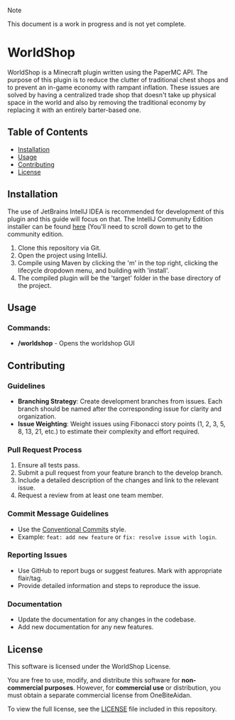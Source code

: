 
> [!NOTE]
> This document is a work in progress and is not yet complete.

# WorldShop

WorldShop is a Minecraft plugin written using the PaperMC API. The purpose of this plugin is to reduce the clutter of traditional chest shops and to prevent an in-game economy with rampant inflation. These issues are solved by having a centralized trade shop that doesn't take up physical space in the world and also by removing the traditional economy by replacing it with an entirely barter-based one.

## Table of Contents

- [Installation](#installation)
- [Usage](#usage)
- [Contributing](#contributing)
- [License](#license)

## Installation

The use of JetBrains IntellJ IDEA is recommended for development of this plugin and this guide will focus on that. The IntelliJ Community Edition installer can be found [here](https://www.jetbrains.com/idea/download/) (You'll need to scroll down to get to the community edition. 

1. Clone this repository via Git.
2. Open the project using IntelliJ.
3. Compile using Maven by clicking the 'm' in the top right, clicking the lifecycle dropdown menu, and building with 'install'.
4. The compiled plugin will be the 'target' folder in the base directory of the project.

## Usage

### Commands:
- **/worldshop** - Opens the worldshop GUI

## Contributing

### Guidelines

- **Branching Strategy**: Create development branches from issues. Each branch should be named after the corresponding issue for clarity and organization.
- **Issue Weighting**: Weight issues using Fibonacci story points (1, 2, 3, 5, 8, 13, 21, etc.) to estimate their complexity and effort required.

### Pull Request Process

1. Ensure all tests pass.
1. Submit a pull request from your feature branch to the develop branch.
1. Include a detailed description of the changes and link to the relevant issue.
1. Request a review from at least one team member.

### Commit Message Guidelines

- Use the [Conventional Commits](https://www.conventionalcommits.org/en/v1.0.0/) style.
- Example: `feat: add new feature` or `fix: resolve issue with login`.

### Reporting Issues

- Use GitHub to report bugs or suggest features. Mark with appropriate flair/tag.
- Provide detailed information and steps to reproduce the issue.

### Documentation

- Update the documentation for any changes in the codebase.
- Add new documentation for any new features.

## License

This software is licensed under the WorldShop License.

You are free to use, modify, and distribute this software for **non-commercial purposes**. However, for **commercial use** or distribution, you must obtain a separate commercial license from OneBiteAidan.

To view the full license, see the [LICENSE](./LICENSE) file included in this repository.
